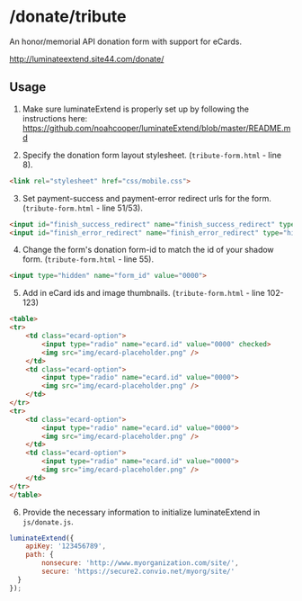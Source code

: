 /donate/tribute
====================
An honor/memorial API donation form with support for eCards.

http://luminateextend.site44.com/donate/

## Usage

1. Make sure luminateExtend is properly set up by following the instructions here:
https://github.com/noahcooper/luminateExtend/blob/master/README.md

2. Specify the donation form layout stylesheet. (`tribute-form.html` - line 8).
```html
<link rel="stylesheet" href="css/mobile.css">
```

3. Set payment-success and payment-error redirect urls for the form. (`tribute-form.html` - line 51/53).
```html
<input id="finish_success_redirect" name="finish_success_redirect" type="hidden" value="http://www.mysite.com/standard/payment-success.html" />
<input id="finish_error_redirect" name="finish_error_redirect" type="hidden" value="http://www.mysite.com/standard/payment-error.html" />
```

4. Change the form's donation form-id to match the id of your shadow form. (`tribute-form.html` - line 55).
```html
<input type="hidden" name="form_id" value="0000">
```

5. Add in eCard ids and image thumbnails. (`tribute-form.html` - line 102-123)
```html
<table>
<tr>
    <td class="ecard-option">
        <input type="radio" name="ecard.id" value="0000" checked>
        <img src="img/ecard-placeholder.png" />
    </td>
    <td class="ecard-option">
        <input type="radio" name="ecard.id" value="0000">
        <img src="img/ecard-placeholder.png" />
    </td>
</tr>
<tr>
    <td class="ecard-option">
        <input type="radio" name="ecard.id" value="0000">
        <img src="img/ecard-placeholder.png" />
    </td>
    <td class="ecard-option">
        <input type="radio" name="ecard.id" value="0000">
        <img src="img/ecard-placeholder.png" />
    </td>
</tr>
</table>
```

6. Provide the necessary information to initialize luminateExtend in `js/donate.js`.
```javascript
luminateExtend({
    apiKey: '123456789', 
    path: {
        nonsecure: 'http://www.myorganization.com/site/', 
        secure: 'https://secure2.convio.net/myorg/site/'
  }
});
```

